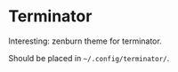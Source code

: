 Terminator
==========

Interesting: zenburn theme for terminator.

Should be placed in `~/.config/terminator/`.
